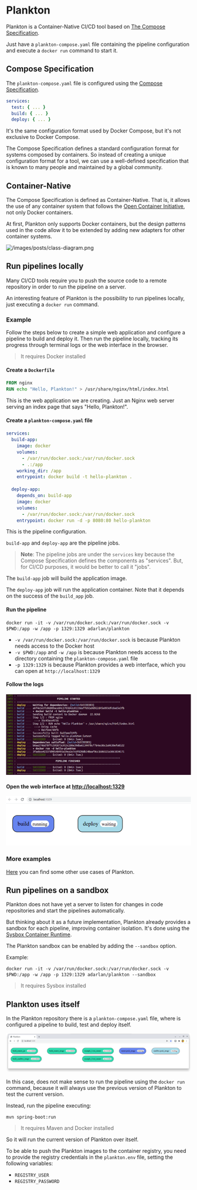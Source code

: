 # Plankton

Plankton is a Container-Native CI/CD tool based on [The Compose Specification](https://github.com/compose-spec/compose-spec/blob/master/spec.md).

Just have a `plankton-compose.yaml` file containing the pipeline configuration
and execute a `docker run` command to start it.

## Compose Specification

The `plankton-compose.yaml` file is configured using the
[Compose Specification](https://github.com/compose-spec/compose-spec/blob/master/spec.md).

```yaml
services:
  test: { ... }
  build: { ... }
  deploy: { ... }
```

It's the same configuration format used by Docker Compose,
but it's not exclusive to Docker Compose.

The Compose Specification defines a standard configuration format for systems composed by containers.
So instead of creating a unique configuration format for a tool,
we can use a well-defined specification that is known to many people and maintained by a global community.

## Container-Native

The Compose Specification is defined as Container-Native.
That is, it allows the use of any container system that follows
the [Open Container Initiative](https://opencontainers.org/),
not only Docker containers.

At first, Plankton only supports Docker containers,
but the design patterns used in the code allow it to be extended by adding new adapters for other container systems.

![/images/posts/class-diagram.png](/images/plankton/class-diagram.png)

## Run pipelines locally

Many CI/CD tools require you to push the source code to a remote repository
in order to run the pipeline on a server.

An interesting feature of Plankton is the possibility to run pipelines locally,
just executing a `docker run` command.

### Example

Follow the steps below to create a simple web application
and configure a pipeline to build and deploy it.
Then run the pipeline locally,
tracking its progress through terminal logs or the web interface in the browser.

> It requires Docker installed

#### Create a `Dockerfile`

```Dockerfile
FROM nginx
RUN echo "Hello, Plankton!" > /usr/share/nginx/html/index.html
```

This is the web application we are creating.
Just an Nginx web server
serving an index page that says "Hello, Plankton!".

#### Create a `plankton-compose.yaml` file

```yaml
services:
  build-app:
    image: docker
    volumes:
      - /var/run/docker.sock:/var/run/docker.sock
      - .:/app
    working_dir: /app
    entrypoint: docker build -t hello-plankton .

  deploy-app:
    depends_on: build-app
    image: docker
    volumes:
      - /var/run/docker.sock:/var/run/docker.sock
    entrypoint: docker run -d -p 8080:80 hello-plankton
```

This is the pipeline configuration.

`build-app` and `deploy-app` are the pipeline jobs.

> **Note**: The pipeline jobs are under the `services` key
> because the Compose Specification defines the components as "services".
> But, for CI/CD purposes, it would be better to call it "jobs".

The `build-app` job will build the application image.

The `deploy-app` job will run the application container.
Note that it depends on the success of the `build_app` job.

#### Run the pipeline

```shell
docker run -it -v /var/run/docker.sock:/var/run/docker.sock -v $PWD:/app -w /app -p 1329:1329 adarlan/plankton
```

- `-v /var/run/docker.sock:/var/run/docker.sock` is because Plankton needs access to the Docker host
- `-v $PWD:/app` and `-w /app` is because Plankton needs access to the directory containing the `plankton-compose.yaml` file
- `-p 1329:1329` is because Plankton provides a web interface, which you can open at `http://localhost:1329`

#### Follow the logs

![pipeline-logs.png](images/pipeline-logs.png)

#### Open the web interface at [http://localhost:1329](http://localhost:1329)

![pipeline-page.png](images/pipeline-page.png)

### More examples

[Here](https://github.com/adarlan/plankton/tree/master/examples)
you can find some other use cases of Plankton.

## Run pipelines on a sandbox

Plankton does not have yet a server
to listen for changes in code repositories
and start the pipelines automatically.

But thinking about it as a future implementation,
Plankton already provides a sandbox for each pipeline,
improving container isolation.
It's done using the [Sysbox Container Runtime](https://github.com/nestybox/sysbox).

The Plankton sandbox can be enabled by adding the `--sandbox` option.

Example:

```shell
docker run -it -v /var/run/docker.sock:/var/run/docker.sock -v $PWD:/app -w /app -p 1329:1329 adarlan/plankton --sandbox
```

> It requires Sysbox installed

## Plankton uses itself

In the Plankton repository there is a `plankton-compose.yaml` file,
where is configured a pipeline to build, test and deploy itself.

![using-itself-page.png](images/using-itself-page.png)

In this case, does not make sense to run the pipeline using the `docker run` command,
because it will always use the previous version of Plankton to test the current version.

Instead, run the pipeline executing:

```shell
mvn spring-boot:run
```

> It requires Maven and Docker installed

So it will run the current version of Plankton over itself.

To be able to push the Plankton images to the container registry,
you need to provide the registry credentials in the `plankton.env` file,
setting the following variables:

- `REGISTRY_USER`
- `REGISTRY_PASSWORD`
